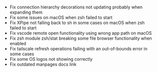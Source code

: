 - Fix connection hierarchy decorations not updating probably when expanding them
- Fix some issues on macOS when zsh failed to start
- Fix XPipe not falling back to sh in some cases on macOS when zsh failed to start
- Fix vscode remote open functionality using wrong app path on macOS
- Fix zsh module zsh/stat breaking some file browser functionality when enabled
- Fix tailscale refresh operations failing with an out-of-bounds error in some cases
- Fix some OS logos not showing correctly
- Fix outdated manpages docs link
